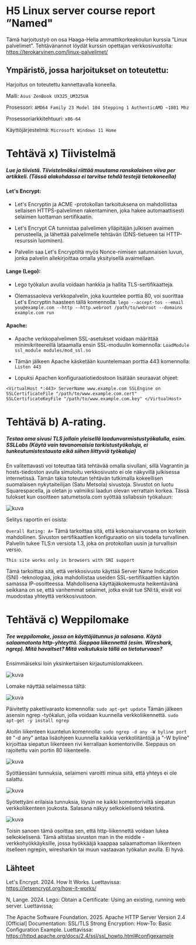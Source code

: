 


# H5 Linux server course report ”Named"

Tämä harjoitustyö on osa Haaga-Helia ammattikorkeakoulun kurssia ”Linux palvelimet”. 
Tehtävänannot löydät kurssin opettajan verkkosivustolta: https://terokarvinen.com/linux-palvelimet/

## Ympäristö, jossa harjoitukset on toteutettu:

Harjoitus on toteutettu kannettavalla koneella.

Malli: `Asus ZenBook UX325_UM325UA`

Prosessori: `AMD64 Family 23 Model 104 Stepping 1 AuthenticAMD ~1801 Mhz`

Prosessoriarkkitehtuuri: `x86-64`

Käyttöjärjestelmä: `Microsoft Windows 11 Home`


# Tehtävä x) Tiivistelmä
##### Lue ja tiivistä. Tiivistelmäksi riittää muutama ranskalainen viiva per artikkeli. (Tässä alakohdassa ei tarvitse tehdä testejä tietokoneella)

#### Let's Encrypt:

   - Let's Encryptin ja ACME -protokollan tarkoituksena on mahdollistaa sellaisen HTTPS-palvelimen rakentaminen, joka hakee automaattisesti selaimen luottaman sertifikaatin.
     
   - Let's Encrypt CA tunnistaa palvelimen ylläpitäjän julkisen avaimen perusteella, ja lähettää palvelimelle tehtävän (DNS-tietueen tai HTTP-resurssin luominen).
     
   - Palvelin saa Let's Encryptiltä myös Nonce-nimisen satunnaisen luvun, jonka palvelin allekirjoittaa omalla yksityisellä avaimellaan.

#### Lange (Lego): 

   - Lego työkalun avulla voidaan hankkia ja hallita TLS-sertifikaatteja.
     
   - Olemassaoleva verkkopalvelin, joka kuuntelee porttia 80, voi suorittaa Let's Encryptin haasteen tällä komennolla: ``lego --accept-tos --email you@example.com --http --http.webroot /path/to/webroot --domains example.com run``

#### Apache:

   - Apache verkkopalvelimen SSL-asetukset voidaan määrittää minimikriteereillä lataamalla ensin SSL-moduulin komennolla: ``LoadModule ssl_module modules/mod_ssl.so``
     
   - Tämän jälkeen Apache käsketään kuuntelemaan porttia 443 komennolla: ``Listen 443``

   - Lopuksi Apachen konfiguraatiotiedostoon lisätään seuraavat ohjeet:
     
``<VirtualHost *:443>
    ServerName www.example.com
    SSLEngine on
    SSLCertificateFile "/path/to/www.example.com.cert"
    SSLCertificateKeyFile "/path/to/www.example.com.key"
</VirtualHost>``

# Tehtävä b) A-rating.
##### Testaa oma sivusi TLS jollain yleisellä laadunvarmistustyökalulla, esim. SSLLabs (Käytä vain tavanomaisia tarkistustyökaluja, ei tunkeutumistestausta eikä siihen liittyviä työkaluja)

En valitettavasti voi toteuttaa tätä tehtävää omalla sivullani, sillä Vagrantin ja hosts-tiedoston avulla simuloitu verkkosivusto ei ole näkyvillä julkisessa internetissä. Tämän takia toteutan tehtävän tutkimalla kokeellisen suomalaisen nykytaiteilijan (Satu Metsola) sivustoja. Sivustot on luotu Squarespacella, ja oletan jo valmiiksi laadun olevan verrattain korkea. Tässä tulokset kun osoitteen satumetsola.com syöttää ssllabssin työkaluun:

![kuva](https://github.com/user-attachments/assets/8b0d37f0-6489-455a-91d9-4d7be7a3b7a7)

Selitys raportin eri osista:

```Overall Rating: A+```
Tämä tarkoittaa sitä, että kokonaisarvosana on korkein mahdollinen. Sivuston sertifikaattien konfiguraatio on siis todella turvallinen.
Palvelin tukee TLS:n versiota 1.3, joka on protokollan uusin ja turvallisin versio. 

```This site works only in browsers with SNI support```

Tämä tarkoittaa sitä, että verkkosivusto käyttää Server Name Indication (SNI) -teknologiaa, joka mahdollistaa useiden SSL-sertifikaattien käytön samassa IP-osoitteessa. Mahdollisena käyttäjäkokemusta heikentävänä seikkana on se, että vanhemmat selaimet, jotka eivät tue SNI:tä, eivät voi muodostaa yhteyttä verkkosivustoon.

# Tehtävä c) Weppilomake
##### Tee weppilomake, jossa on käyttäjätunnus ja salasana. Käytä salaamatonta http-yhteyttä. Sieppaa liikennettä (esim. Wireshark, ngrep). Mitä havaitset? Mitä vaikutuksia tällä on tietoturvaan?

Ensimmäiseksi loin yksinkertaisen kirjautumislomakkeen.

![kuva](https://github.com/user-attachments/assets/da7f464e-90d1-4056-b689-8ed1854794ad)

Lomake näyttää selaimessa tältä:

![kuva](https://github.com/user-attachments/assets/6d12cd52-e5f0-47a5-af42-e2447006def8)

Päivitetty pakettivarasto komennolla: ``sudo apt-get update``
Tämän jälkeen asensin ngrep -työkalun, jolla voidaan kuunnella verkkoliikennettä. ``sudo apt-get -y install ngrep``

Aloitin liikenteen kuuntelun komennolla: ``sudo ngrep -d any -W byline port 80``
"-d any" antaa lisäohjeen kuunnella kaikkia verkkoliitäntöjä ja "-W byline" kirjoittaa siepatun liikenteen rivi kerrallaan komentoriville. Sieppaus on rajoitettu vain portin 80 liikenteelle. 

![kuva](https://github.com/user-attachments/assets/5e45f371-53eb-446c-a714-e0ee69a57c42)

Syöttäessäni tunnuksia, selaimeni varoitti minua siitä, että yhteys ei ole salattu. 

![kuva](https://github.com/user-attachments/assets/91318fbb-03c9-42d0-a6ad-911f37f7a1cd)

Syötettyäni erilaisia tunnuksia, löysin ne kaikki komentoriviltä siepatun verkkoliikenteen joukosta. Salasana näkyy selkokielisenä tekstinä.

![kuva](https://github.com/user-attachments/assets/95475848-d97e-48cb-9f64-bc281b33f087)

Toisin sanoen tämä osoittaa sen, että http-liikennettä voidaan lukea selkokielisenä. Tämä altistaa sivuston man in the middle -verkkohyökkäyksille, jossa hyökkääjä kaappaa salaamattoman liikenteen itselleen ngrepin, wiresharkin tai muun vastaavan työkalun avulla. Ei hyvä.


## Lähteet

Let's Encrypt. 2024. How It Works. Luettavissa: https://letsencrypt.org/how-it-works/

N, Lange. 2024. Lego: Obtain a Certificate: Using an existing, running web server. Luettavissa;

The Apache Software Foundation. 2025. Apache HTTP Server Version 2.4 [Official] Documentation: SSL/TLS Strong Encryption: How-To: Basic Configuration Example. Luettavissa: https://httpd.apache.org/docs/2.4/ssl/ssl_howto.html#configexample 

